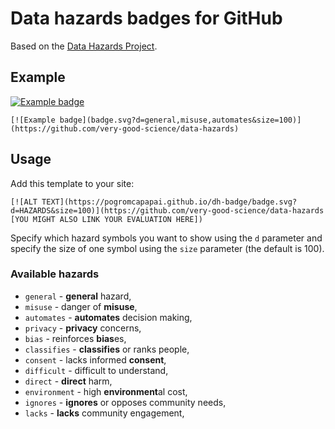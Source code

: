 # Data hazards badges for GitHub

Based on the [Data Hazards Project](https://github.com/very-good-science/data-hazards).

## Example

[![Example badge](badge.svg?d=general,misuse,automates&size=100)](https://github.com/very-good-science/data-hazards)

```
[![Example badge](badge.svg?d=general,misuse,automates&size=100)](https://github.com/very-good-science/data-hazards)
```

## Usage

Add this template to your site:
```
[![ALT TEXT](https://pogromcapapai.github.io/dh-badge/badge.svg?d=HAZARDS&size=100)](https://github.com/very-good-science/data-hazards [YOU MIGHT ALSO LINK YOUR EVALUATION HERE])
``` 

Specify which hazard symbols you want to show using the `d` parameter and specify the size of one symbol using the `size` parameter (the default is 100).

### Available hazards

- `general` - **general** hazard,
- `misuse` - danger of **misuse**,
- `automates` - **automates** decision making,
- `privacy` - **privacy** concerns,
- `bias` - reinforces **bias**es,
- `classifies` - **classifies** or ranks people,
- `consent` - lacks informed **consent**,
- `difficult` - difficult to understand,
- `direct` - **direct** harm,
- `environment` - high **environment**al cost,
- `ignores` - **ignores** or opposes community needs,
- `lacks` - **lacks** community engagement,
